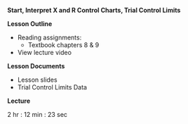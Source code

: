 ﻿**Start, Interpret X and R Control Charts, Trial Control Limits**

**Lesson Outline**

-   Reading assignments:
    -   Textbook chapters 8 & 9
-   View lecture video

**Lesson Documents**

-   Lesson slides
-   Trial Control Limits Data

**Lecture**

2 hr : 12 min : 23 sec
